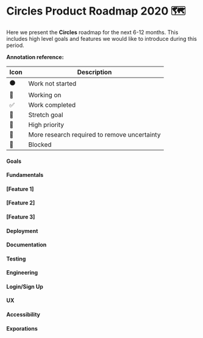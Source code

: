 # Circles Product Roadmap 2020 🗺️

Here we present the **Circles** roadmap for the next 6-12 months. This includes high level goals and features we would like to introduce during this period.

**Annotation reference:**

|Icon|Description| 
|--|--|
|⚫️|Work not started|
|🏃|Working on|
|✅|Work completed|
|🚀|Stretch goal|
|🌲|High priority|
|🔵|More research required to remove uncertainty|
|🔴|Blocked|

#### Goals

#### Fundamentals

#### [Feature 1]

#### [Feature 2]

#### [Feature 3]

#### Deployment

#### Documentation

#### Testing

#### Engineering

#### Login/Sign Up

#### UX

#### Accessibility

#### Exporations

